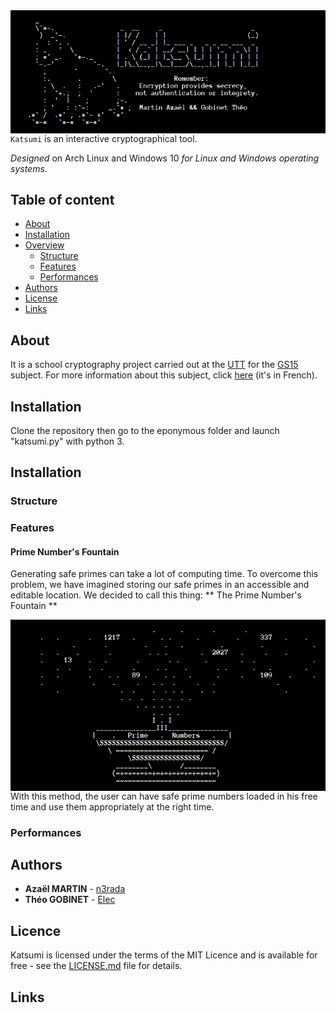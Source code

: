 <a>
    <img src="images/Katsumi.png" alt="Katsumi logo" title="katsumi" align="right" />
</a>

`Katsumi` is an interactive cryptographical tool.

*Designed* on Arch Linux and Windows 10 *for Linux and Windows operating systems*.

## Table of content

- [About](#About)
- [Installation](#Installation)
- [Overview](#Performance)
    - [Structure](#Structure)
    - [Features](#Features)
    - [Performances](#Performances)
- [Authors](#Authors)
- [License](#License)
- [Links](#Links)
## About
It is a school cryptography project carried out at the [UTT](https://www.utt.fr/) for the [GS15](images/GS15.png) subject.
For more information about this subject, click [here](pdfs/Projet.pdf) (it's in French).

## Installation
Clone the repository then go to the eponymous folder and launch "katsumi.py" with python 3.

## Installation

### Structure

### Features

#### Prime Number's Fountain

Generating safe primes can take a lot of computing time. 
To overcome this problem, we have imagined storing our safe primes in an accessible and editable location.
We decided to call this thing: ** The Prime Number's Fountain **

<a>
    <img src="images/PrimeFount.png" alt="Fount" title="Prime Number's Fountain" align="right" />
</a>

With this method, the user can have safe prime numbers loaded in his free time and use them appropriately at the right time.

### Performances

## Authors
* **Azaël MARTIN** - [n3rada](https://github.com/n3rad)
* **Théo GOBINET** - [Elec](https://github.com/theogobinet)
## Licence
Katsumi is licensed under the terms of the MIT Licence 
and is available for free - see the [LICENSE.md](LICENSE.md) file for details.

## Links